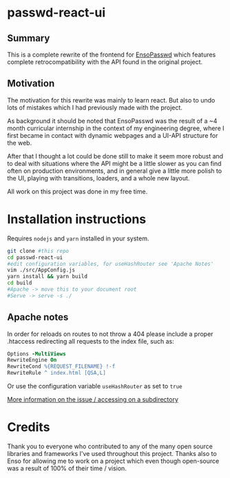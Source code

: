 # passwd-react-ui

## Summary
This is a complete rewrite of the frontend for [EnsoPasswd](https://github.com/ensoorigins/EnsoPasswd) which features complete retrocompatibility with the API found in the original project.

## Motivation
The motivation for this rewrite was mainly to learn react. But also to undo lots of mistakes which I had previously made with the project.

As background it should be noted that EnsoPasswd was the result of a ~4 month curricular internship in the context of my engineering degree, where I first became in contact with dynamic webpages and a UI-API structure for the web.

After that I thought a lot could be done still to make it seem more robust and to deal with situations where the API might be a little slower as you can find often on production environments, and in general give a little more polish to the UI, playing with transitions, loaders, and a whole new layout.

All work on this project was done in my free time.

# Installation instructions
Requires `nodejs` and `yarn` installed in your system.

```bash
git clone #this repo
cd passwd-react-ui
#edit configuration variables, for useHashRouter see 'Apache Notes'
vim ./src/AppConfig.js
yarn install && yarn build
cd build
#Apache -> move this to your document root
#Serve -> serve -s ./
```

## Apache notes
In order for reloads on routes to not throw a 404 please include a proper .htaccess redirecting all requests to the index file, such as:

```apache
Options -MultiViews
RewriteEngine On
RewriteCond %{REQUEST_FILENAME} !-f
RewriteRule ^ index.html [QSA,L]
```

Or use the configuration variable `useHashRouter` as set to `true`

[More information on the issue / accessing on a subdirectory](https://www.andreasreiterer.at/fix-browserrouter-on-apache/) 

# Credits
Thank you to everyone who contributed to any of the many open source libraries and frameworks I've used throughout this project.
Thanks also to Enso for allowing me to work on a project which even though open-source was a result of 100% of their time / vision.